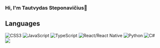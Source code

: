 ### Hi, I'm Tautvydas Steponavičius👋



 ## Languages
<div style="float: left; pointer-events: none;">
 <a href="#" style="pointer-events: none;>
  <img  cursor: default;" src="https://img.icons8.com/color/48/000000/html-5--v1.png" alt="HTML5">
 </a>
  <img src="https://img.icons8.com/color/48/000000/css3.png" alt="CSS3"/>
  <img src="https://img.icons8.com/color/48/000000/javascript--v1.png" alt="JavaScript"/>
  <img src="https://img.icons8.com/color/48/000000/typescript.png" alt="TypeScript"/>
  <img src="https://img.icons8.com/color/48/000000/react-native.png" alt="React/React Native"/>
  <img src="https://img.icons8.com/color/48/000000/python--v1.png" alt="Python"/>
  <img src="https://img.icons8.com/color/48/000000/c-sharp-logo-2.png" alt="C#"/>
  <img src="https://img.icons8.com/color/48/000000/mysql-logo.png"/>

</div>

<!-- ## Tools
<div style="float: left;">
 <img src="https://img.icons8.com/color/48/000000/visual-studio-code-2019.png"/>
 <img src="https://img.icons8.com/color/48/000000/github--v1.png"/>
 <img src="https://img.icons8.com/color/48/000000/jira.png"/>
</div> -->
